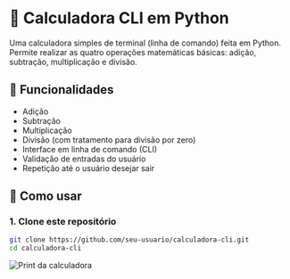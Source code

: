 # 🧮 Calculadora CLI em Python

Uma calculadora simples de terminal (linha de comando) feita em Python. Permite realizar as quatro operações matemáticas básicas: adição, subtração, multiplicação e divisão.

## 📌 Funcionalidades

- Adição
- Subtração
- Multiplicação
- Divisão (com tratamento para divisão por zero)
- Interface em linha de comando (CLI)
- Validação de entradas do usuário
- Repetição até o usuário desejar sair

## 🚀 Como usar

### 1. Clone este repositório

```bash
git clone https://github.com/seu-usuario/calculadora-cli.git
cd calculadora-cli
```

![Print da calculadora](https://github.com/kgbytedk/calculadora-cli/blob/main/img/calculadora.png)
